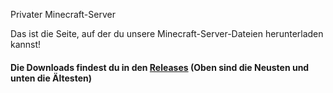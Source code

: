 Privater Minecraft-Server

Das ist die Seite, auf der du unsere Minecraft-Server-Dateien herunterladen kannst!
#### Die Downloads findest du in den [Releases](https://github.com/xwumps/McServerData/releases) (Oben sind die Neusten und unten die Ältesten)
